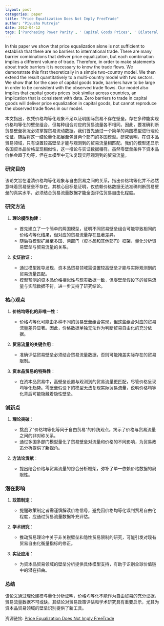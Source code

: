 ```yaml
---
layout: post
categories: paper
title: "Price Equalization Does Not Imply FreeTrade"
author: "Piyusha Mutreja"
date: 2012-04-12
tags: ['Purchasing Power Parity', ' Capital Goods Prices', ' Bilateral Trade Flows', ' Trade Barriers']
---
```


In this paper we show that price equalization alone is not sufficient to establish that there are no barriers to international trade. There are many barrier combinations that deliver price equalization, but each combination implies a different volume of trade. Therefore, in order to make statements about trade barriers it is necessary to know the trade flows. We demonstrate this first theoretically in a simple two-country model. We then extend the result quantitatively to a multi-country model with two sectors. We show that for the case of capital goods trade, barriers have to be large in order to be consistent with the observed trade flows. Our model also implies that capital goods prices look similar across countries, an implication that is consistent with data. Zero barriers to trade in capital goods will deliver price equalization in capital goods, but cannot reproduce the observed trade flows in our model.

本文指出，仅凭价格均等化现象不足以证明国际贸易不存在壁垒。存在多种能实现价格均等化的壁垒组合，但每种组合对应的贸易流量各不相同。因此，要准确判断贸易壁垒状况必须掌握贸易流动数据。我们首先通过一个简单的两国模型进行理论论证，随后将这一结论量化拓展至包含两个部门的多国模型。研究表明，在资本品贸易领域，只有设置较高壁垒才能与观测到的贸易流量相匹配。我们的模型还显示各国资本品价格呈现相似性，这一推论与实证数据相符。虽然零壁垒条件下资本品价格会趋于均等，但在本模型中无法复现实际观测到的贸易流量。

### 研究目的  
该论文旨在澄清价格均等化现象与自由贸易之间的关系，指出价格均等化并不必然意味着贸易壁垒不存在。其核心目标是证明，仅依赖价格数据无法准确判断贸易壁垒的真实水平，必须结合贸易流量数据才能全面评估贸易自由化程度。

### 研究方法  
1. **理论模型构建**：  
   - 首先建立了一个简单的两国模型，证明不同贸易壁垒组合可能导致相同的价格均等化结果，但对应的贸易流量存在显著差异。  
   - 随后将模型扩展至多国、两部门（资本品和其他部门）框架，量化分析贸易壁垒与贸易流量的关系。  

2. **实证验证**：  
   - 通过模型推导发现，资本品贸易领域需设置较高壁垒才能与实际观测到的贸易流量匹配。  
   - 模型预测的资本品价格相似性与现实数据一致，但零壁垒假设下的贸易流量与实际数据不符，进一步支持了研究结论。  

### 核心观点  
1. **价格均等化的非唯一性**：  
   - 价格均等化可能由多种不同的贸易壁垒组合实现，但这些组合对应的贸易流量差异显著。因此，价格数据单独无法作为判断贸易自由化的充分依据。  

2. **贸易流量的关键作用**：  
   - 准确评估贸易壁垒必须结合贸易流量数据，否则可能掩盖实际存在的贸易限制。  

3. **资本品贸易的特殊性**：  
   - 在资本品贸易中，高壁垒设置与观测到的贸易流量更匹配，尽管价格呈现均等化趋势。零壁垒假设下的模型无法复现实际贸易流量，说明价格均等化背后可能隐藏着隐性壁垒。  

### 创新点  
1. **理论突破**：  
   - 挑战了“价格均等化等同于自由贸易”的传统观点，揭示了价格与贸易流量之间的非对称关系。  
   - 通过多国多部门模型量化了贸易壁垒对流量和价格的不同影响，为贸易政策分析提供了新视角。  

2. **方法论贡献**：  
   - 提出结合价格与贸易流量的综合分析框架，弥补了单一依赖价格数据的局限性。  

### 潜在影响  
1. **政策制定**：  
   - 提醒政策制定者需谨慎解读价格信号，避免因价格均等化误判贸易自由化程度，应通过贸易流量数据补充评估。  

2. **学术研究**：  
   - 推动贸易理论中关于非关税壁垒和隐性贸易限制的研究，可能引发对现有贸易自由化衡量指标的修正。  

3. **实证应用**：  
   - 为资本品贸易领域的壁垒分析提供具体模型支持，有助于识别全球价值链中的潜在扭曲。  

### 总结  
该论文通过理论建模与量化分析证明，价格均等化不能作为自由贸易的充分证据，贸易流量数据不可或缺。其结论对贸易政策评估和学术研究具有重要启示，尤其为资本品贸易领域的壁垒识别提供了新工具。

资源链接: [Price Equalization Does Not Imply FreeTrade](https://papers.ssrn.com/sol3/papers.cfm?abstract_id=2038592)
